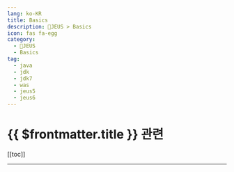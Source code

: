 ```yaml
---
lang: ko-KR
title: Basics
description: 🦖JEUS > Basics
icon: fas fa-egg
category:
  - 🦖JEUS
  - Basics
tag: 
  - java
  - jdk
  - jdk7
  - was
  - jeus5
  - jeus6
---
```


# {{ $frontmatter.title }} 관련

[[toc]]

---

<TagLinks/>